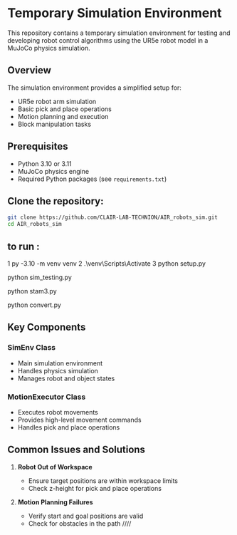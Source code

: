 # Temporary Simulation Environment

This repository contains a temporary simulation environment for testing and developing robot control algorithms using the UR5e robot model in a MuJoCo physics simulation.

## Overview

The simulation environment provides a simplified setup for:
- UR5e robot arm simulation
- Basic pick and place operations
- Motion planning and execution
- Block manipulation tasks

## Prerequisites

- Python 3.10 or 3.11
- MuJoCo physics engine
- Required Python packages (see `requirements.txt`)

## Clone the repository:

```bash
git clone https://github.com/CLAIR-LAB-TECHNION/AIR_robots_sim.git
cd AIR_robots_sim
```
## to run :
1
py -3.10 -m venv venv
2
.\venv\Scripts\Activate
3
python setup.py

python sim_testing.py




python stam3.py


python convert.py




## Key Components

### SimEnv Class
- Main simulation environment
- Handles physics simulation
- Manages robot and object states

### MotionExecutor Class
- Executes robot movements
- Provides high-level movement commands
- Handles pick and place operations

## Common Issues and Solutions

1. **Robot Out of Workspace**
   - Ensure target positions are within workspace limits
   - Check z-height for pick and place operations

2. **Motion Planning Failures**
   - Verify start and goal positions are valid
   - Check for obstacles in the path
////